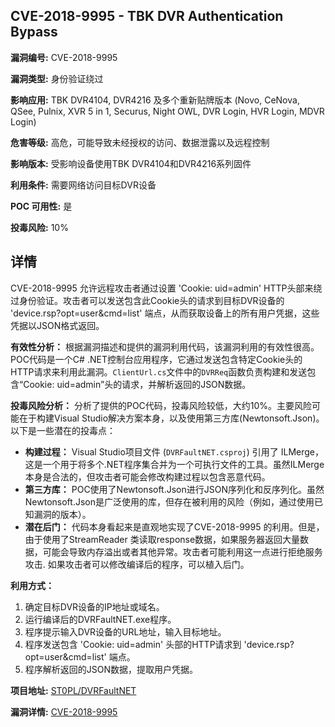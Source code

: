 ## CVE-2018-9995 - TBK DVR Authentication Bypass

**漏洞编号:** CVE-2018-9995

**漏洞类型:** 身份验证绕过

**影响应用:** TBK DVR4104, DVR4216 及多个重新贴牌版本 (Novo, CeNova, QSee, Pulnix, XVR 5 in 1, Securus, Night OWL, DVR Login, HVR Login, MDVR Login)

**危害等级:** 高危，可能导致未经授权的访问、数据泄露以及远程控制

**影响版本:** 受影响设备使用TBK DVR4104和DVR4216系列固件

**利用条件:** 需要网络访问目标DVR设备

**POC 可用性:** 是

**投毒风险:** 10%

## 详情

CVE-2018-9995 允许远程攻击者通过设置 'Cookie: uid=admin' HTTP头部来绕过身份验证。攻击者可以发送包含此Cookie头的请求到目标DVR设备的 'device.rsp?opt=user&cmd=list' 端点，从而获取设备上的所有用户凭据，这些凭据以JSON格式返回。

**有效性分析：**
根据漏洞描述和提供的漏洞利用代码，该漏洞利用的有效性很高。POC代码是一个C# .NET控制台应用程序，它通过发送包含特定Cookie头的HTTP请求来利用此漏洞。`ClientUrl.cs`文件中的`DVRReq`函数负责构建和发送包含“Cookie: uid=admin”头的请求，并解析返回的JSON数据。

**投毒风险分析：**
分析了提供的POC代码，投毒风险较低，大约10%。主要风险可能在于构建Visual Studio解决方案本身，以及使用第三方库(Newtonsoft.Json)。以下是一些潜在的投毒点：

*   **构建过程：** Visual Studio项目文件 (`DVRFaultNET.csproj`) 引用了 ILMerge，这是一个用于将多个.NET程序集合并为一个可执行文件的工具。虽然ILMerge本身是合法的，但攻击者可能会修改构建过程以包含恶意代码。
*   **第三方库：**  POC使用了Newtonsoft.Json进行JSON序列化和反序列化。虽然Newtonsoft.Json是广泛使用的库，但存在被利用的风险（例如，通过使用已知漏洞的版本）。
*   **潜在后门：** 代码本身看起来是直观地实现了CVE-2018-9995 的利用。但是，由于使用了StreamReader 类读取response数据，如果服务器返回大量数据，可能会导致内存溢出或者其他异常。攻击者可能利用这一点进行拒绝服务攻击. 如果攻击者可以修改编译后的程序，可以植入后门。

**利用方式：**
1.  确定目标DVR设备的IP地址或域名。
2.  运行编译后的DVRFaultNET.exe程序。
3.  程序提示输入DVR设备的URL地址，输入目标地址。
4.  程序发送包含 'Cookie: uid=admin' 头部的HTTP请求到 'device.rsp?opt=user&cmd=list' 端点。
5.  程序解析返回的JSON数据，提取用户凭据。

**项目地址:** [ST0PL/DVRFaultNET](https://github.com/ST0PL/DVRFaultNET)

**漏洞详情:** [CVE-2018-9995](https://nvd.nist.gov/vuln/detail/CVE-2018-9995)